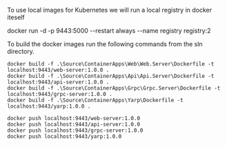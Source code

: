 To use local images for Kubernetes we will run a local registry in docker iteself

docker run -d -p 9443:5000 --restart always --name registry registry:2

To build the docker images run the following commands from the sln directory.


```
docker build -f .\Source\ContainerApps\Web\Web.Server\Dockerfile -t localhost:9443/web-server:1.0.0 .
docker build -f .\Source\ContainerApps\Api\Api.Server\Dockerfile -t localhost:9443/api-server:1.0.0 .
docker build -f .\Source\ContainerApps\Grpc\Grpc.Server\Dockerfile -t localhost:9443/grpc-server:1.0.0 .
docker build -f .\Source\ContainerApps\Yarp\Dockerfile -t localhost:9443/yarp:1.0.0 .

docker push localhost:9443/web-server:1.0.0
docker push localhost:9443/api-server:1.0.0
docker push localhost:9443/grpc-server:1.0.0
docker push localhost:9443/yarp:1.0.0
```
